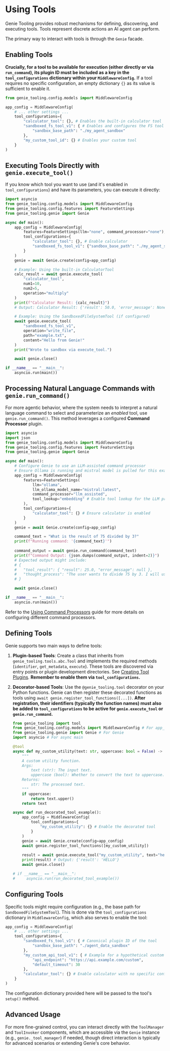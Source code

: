 # Using Tools

Genie Tooling provides robust mechanisms for defining, discovering, and executing tools. Tools represent discrete actions an AI agent can perform.

The primary way to interact with tools is through the `Genie` facade.

## Enabling Tools

**Crucially, for a tool to be available for execution (either directly or via `run_command`), its plugin ID must be included as a key in the `tool_configurations` dictionary within your `MiddlewareConfig`.** If a tool requires no specific configuration, an empty dictionary `{}` as its value is sufficient to enable it.

```python
from genie_tooling.config.models import MiddlewareConfig

app_config = MiddlewareConfig(
    # ... other settings ...
    tool_configurations={
        "calculator_tool": {}, # Enables the built-in calculator tool
        "sandboxed_fs_tool_v1": { # Enables and configures the FS tool
            "sandbox_base_path": "./my_agent_sandbox"
        },
        "my_custom_tool_id": {} # Enables your custom tool
    }
)
```

## Executing Tools Directly with `genie.execute_tool()`

If you know which tool you want to use (and it's enabled in `tool_configurations`) and have its parameters, you can execute it directly:

```python
import asyncio
from genie_tooling.config.models import MiddlewareConfig
from genie_tooling.config.features import FeatureSettings
from genie_tooling.genie import Genie

async def main():
    app_config = MiddlewareConfig(
        features=FeatureSettings(llm="none", command_processor="none"),
        tool_configurations={
            "calculator_tool": {}, # Enable calculator
            "sandboxed_fs_tool_v1": {"sandbox_base_path": "./my_agent_sandbox"}
        }
    )
    genie = await Genie.create(config=app_config)

    # Example: Using the built-in CalculatorTool
    calc_result = await genie.execute_tool(
        "calculator_tool", 
        num1=10, 
        num2=5, 
        operation="multiply"
    )
    print(f"Calculator Result: {calc_result}")
    # Output: Calculator Result: {'result': 50.0, 'error_message': None}

    # Example: Using the SandboxedFileSystemTool (if configured)
    await genie.execute_tool(
        "sandboxed_fs_tool_v1",
        operation="write_file",
        path="example.txt",
        content="Hello from Genie!"
    )
    print("Wrote to sandbox via execute_tool.")

    await genie.close()

if __name__ == "__main__":
    asyncio.run(main())
```

## Processing Natural Language Commands with `genie.run_command()`

For more agentic behavior, where the system needs to interpret a natural language command to select and parameterize an *enabled* tool, use `genie.run_command()`. This method leverages a configured **Command Processor** plugin.

```python
import asyncio
import json
from genie_tooling.config.models import MiddlewareConfig
from genie_tooling.config.features import FeatureSettings
from genie_tooling.genie import Genie

async def main():
    # Configure Genie to use an LLM-assisted command processor
    # Ensure Ollama is running and mistral model is pulled for this example
    app_config = MiddlewareConfig(
        features=FeatureSettings(
            llm="ollama", 
            llm_ollama_model_name="mistral:latest",
            command_processor="llm_assisted",
            tool_lookup="embedding" # Enable tool lookup for the LLM processor
        ),
        tool_configurations={
            "calculator_tool": {} # Ensure calculator is enabled
        }
    )
    genie = await Genie.create(config=app_config)

    command_text = "What is the result of 75 divided by 3?"
    print(f"Running command: '{command_text}'")
    
    command_output = await genie.run_command(command_text)
    print(f"Command Output: {json.dumps(command_output, indent=2)}")
    # Expected output might include:
    # {
    #   "tool_result": { "result": 25.0, "error_message": null },
    #   "thought_process": "The user wants to divide 75 by 3. I will use the calculator_tool..."
    # }

    await genie.close()

if __name__ == "__main__":
    asyncio.run(main())
```

Refer to the [Using Command Processors](using_command_processors.md) guide for more details on configuring different command processors.

## Defining Tools

Genie supports two main ways to define tools:

1.  **Plugin-based Tools**: Create a class that inherits from `genie_tooling.tools.abc.Tool` and implements the required methods (`identifier`, `get_metadata`, `execute`). These tools are discovered via entry points or plugin development directories. See [Creating Tool Plugins](creating_tool_plugins.md). **Remember to enable them via `tool_configurations`.**
2.  **Decorator-based Tools**: Use the `@genie_tooling.tool` decorator on your Python functions. Genie can then register these decorated functions as tools using `await genie.register_tool_functions([...])`. **After registration, their identifiers (typically the function names) must also be added to `tool_configurations` to be active for `genie.execute_tool` or `genie.run_command`.**

    ```python
    from genie_tooling import tool
    from genie_tooling.config.models import MiddlewareConfig # For app_config
    from genie_tooling.genie import Genie # For Genie
    import asyncio # For async main

    @tool
    async def my_custom_utility(text: str, uppercase: bool = False) -> str:
        """
        A custom utility function.
        Args:
            text (str): The input text.
            uppercase (bool): Whether to convert the text to uppercase.
        Returns:
            str: The processed text.
        """
        if uppercase:
            return text.upper()
        return text
    
    async def run_decorated_tool_example():
        app_config = MiddlewareConfig(
            tool_configurations={
                "my_custom_utility": {} # Enable the decorated tool
            }
        )
        genie = await Genie.create(config=app_config)
        await genie.register_tool_functions([my_custom_utility])
        
        result = await genie.execute_tool("my_custom_utility", text="hello", uppercase=True)
        print(result) # Output: {'result': 'HELLO'}
        await genie.close()

    # if __name__ == "__main__":
    #     asyncio.run(run_decorated_tool_example())
    ```

## Configuring Tools

Specific tools might require configuration (e.g., the base path for `SandboxedFileSystemTool`). This is done via the `tool_configurations` dictionary in `MiddlewareConfig`, which also serves to enable the tool:

```python
app_config = MiddlewareConfig(
    # ... other settings ...
    tool_configurations={
        "sandboxed_fs_tool_v1": { # Canonical plugin ID of the tool
            "sandbox_base_path": "./agent_data_sandbox"
        },
        "my_custom_api_tool_v1": { # Example for a hypothetical custom tool
            "api_endpoint": "https://api.example.com/custom",
            "default_timeout": 30
        },
        "calculator_tool": {} # Enable calculator with no specific config
    }
)
```
The configuration dictionary provided here will be passed to the tool's `setup()` method.

## Advanced Usage

For more fine-grained control, you can interact directly with the `ToolManager` and `ToolInvoker` components, which are accessible via the `Genie` instance (e.g., `genie._tool_manager`) if needed, though direct interaction is typically for advanced scenarios or extending Genie's core behavior.
